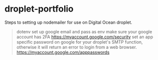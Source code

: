 # droplet-portfolio
Steps to setting up nodemailer for use on Digital Ocean droplet.
>dotenv
>set up google email and pass as env
>make sure your google account has 2FA
>https://myaccount.google.com/security
>set an app specific password on google for your droplet's SMTP function, otherwise it will return an error to login from a web browser.
>https://myaccount.google.com/apppasswords
